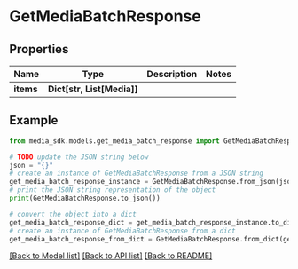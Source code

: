 # GetMediaBatchResponse


## Properties

Name | Type | Description | Notes
------------ | ------------- | ------------- | -------------
**items** | **Dict[str, List[Media]]** |  | 

## Example

```python
from media_sdk.models.get_media_batch_response import GetMediaBatchResponse

# TODO update the JSON string below
json = "{}"
# create an instance of GetMediaBatchResponse from a JSON string
get_media_batch_response_instance = GetMediaBatchResponse.from_json(json)
# print the JSON string representation of the object
print(GetMediaBatchResponse.to_json())

# convert the object into a dict
get_media_batch_response_dict = get_media_batch_response_instance.to_dict()
# create an instance of GetMediaBatchResponse from a dict
get_media_batch_response_from_dict = GetMediaBatchResponse.from_dict(get_media_batch_response_dict)
```
[[Back to Model list]](../README.md#documentation-for-models) [[Back to API list]](../README.md#documentation-for-api-endpoints) [[Back to README]](../README.md)


